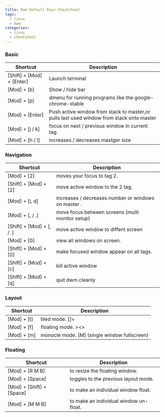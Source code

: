 ```yaml
---
title: Dwm Default Keys Cheatsheet
tags:
  - linux
  - dwm
categories:
  - linux
  - cheatsheet
---
```


### Basic

| Shortcut                  | Description                                                                              |
| --------                  | ---------------------------                                                              |
| [Shift] + [Mod] + [Enter] | Launch terminal                                                                          |
| [Mod] + [b]               | Show / hide bar                                                                          |
| [Mod] + [p]               | dmenu for running programs like the google-chrome-stable                                 |
| [Mod] + [Enter]           | Push active window from stack to master,or pulls last used window from stack onto master |
| [Mod] + [j / k]           | focus on next / previous window in current tag.                                          |
| [Mod] + [h / l]           | increases / decreases mastger size                                                       |

<!-- more -->

### Navigation

| Shortcut                    | Description                                                                                |
| --------------------------- | ------------------------------------------------------------------------------------------ |
| [Mod] + [2]                 | moves your focus to tag 2.                                                                 |
| [Shift] + [Mod] + [2]       | move active window to the 2 tag.                                                           |
| [Mod] + [i, d]              | increases / decreases number or windows on master         .                                |
| [Mod] + [, / .]             | move focus between screens (multi monitor setup)                                           |
| [Shift] + [Mod] + [, / .]   | move active window to diffent screen                                                       |
| [Mod] + [0]                 | view all windows on screen.                                                                |
| [Shift] + [Mod] + [0]       | make focused window appear on all tags.                                                    |
| [Shift] + [Mod] + [c]       | kill active window                                                                         |
| [Shift] + [Mod] + [q]       | quit dwm cleanly                                                                           |

### Layout

| Shortcut    | Description                                  |
|-------------|----------------------------------------------|
| [Mod] + [t] | tiled mode. []=                              |
| [Mod] + [f] | floating mode. ><>                           |
| [Mod] + [m] | monocle mode. [M] (single window fullscreen) |

### Floating

| Shortcut                  | Description                            |
|---------------------------|----------------------------------------|
| [Mod] + [R M B]           | to resize the floating window.         |
| [Mod] + [Space]           | toggles to the previous layout mode.   |
| [Mod] + [Shift] + [Space] | to make an individual window float.    |
| [Mod] + [M M B]           | to make an individual window un-float. |

